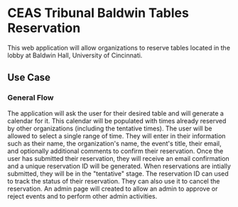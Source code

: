 # CEAS Tribunal Baldwin Tables Reservation
This web application will allow organizations to reserve tables located in the lobby at Baldwin Hall, University of Cincinnati. 

## Use Case
### General Flow
The application will ask the user for their desired table and will generate a calendar for it. This calendar will be populated with times already reserved by other organizations (including the tentative times). The user will be allowed to select a single range of time. They will enter in their information such as their name, the organization's name, the event's title, their email, and optionally additional comments to confirm their reservation. Once the user has submitted their reservation, they will receive an email confirmation and a unique reservation ID will be generated. When reservations are intially submitted, they will be in the "tentative" stage. The reservation ID can used to track the status of their reservation. They can also use it to cancel the reservation. An admin page will created to allow an admin to approve or reject events and to perform other admin activities.

